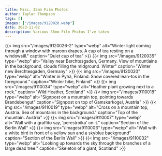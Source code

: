 ```yaml
---
title: Misc. 35mm Film Photos
author: Taylor Thompson
tags: []
images: ["/images/9120020.webp"]
date: 2023-11-02
description: Various 35mm Film Photos I've taken
---
```


{{< img src="/images/9120026-2" type="webp" alt="Winter light coming through a window with maroon drapes. A cup of tea resting on a windowsill." caption="Quiet cup of tea" >}}
{{< img src="/images/9120035" type="webp" alt="Valley near Berchtesgaden, Germany. View of mountiains in the background, clouds filling the midground. Winter" caption="Winter new Berchtesgaden, Germany" >}}
{{< img src="/images/9120020" type="webp" alt="Winter in Pyhä, Finland. Snow covered lean-tos in the foreground." caption="Winter hike, Finland" >}}
{{< img src="/images/9110034" type="webp" alt="Heather plant growing next to a rock." caption="Wild Heather, Scotland" >}}
{{< img src="/images/9110018" type="webp" alt="Signpost on a mountain top, pointing towards Brandebengut" caption="Signpost on top of Gamskarkogel, Austria" >}}
{{< img src="/images/9110019" type="webp" alt="Cross on a mountain top, Austria. Sea of mountains in the background." caption="Top of the mountain. Austria" >}}
{{< img src="/images/9110007" type="webp" alt="Wall with a graffito say, 'perestroika' on it." caption="Section of the Berlin Wall" >}}
{{< img src="/images/9110006" type="webp" alt="Wall with a white bird in front of a yellow sun and a skyblue background" caption="Section of the Berlin Wall" >}}
{{< img src="/images/9110032" type="webp" alt="Looking up towards the sky through the branches of a large dead tree." caption="Skeleton of a giant, Scotland" >}}
